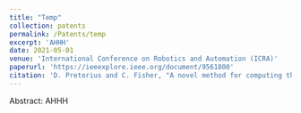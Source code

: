 ```yaml
---
title: "Temp"
collection: patents
permalink: /Patents/temp
excerpt: 'AHHH'
date: 2021-05-01
venue: 'International Conference on Robotics and Automation (ICRA)'
paperurl: 'https://ieeexplore.ieee.org/document/9561800'
citation: 'D. Pretorius and C. Fisher, "A novel method for computing the 3D friction cone using complimentary constraints," 2021 IEEE International Conference on Robotics and Automation (ICRA), China, 2021, pp. 5000-5006, doi: 10.1109/ICRA48506.2021.9561800.'
---
```

Abstract: AHHH


